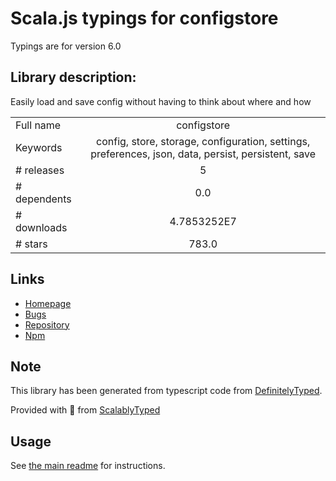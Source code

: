 
# Scala.js typings for configstore

Typings are for version 6.0

## Library description:
Easily load and save config without having to think about where and how

|                    |                 |
| ------------------ | :-------------: |
| Full name          | configstore |
| Keywords           | config, store, storage, configuration, settings, preferences, json, data, persist, persistent, save |
| # releases         | 5 |
| # dependents       | 0.0 |
| # downloads        | 4.7853252E7 |
| # stars            | 783.0 |

## Links
- [Homepage](https://github.com/yeoman/configstore#readme)
- [Bugs](https://github.com/yeoman/configstore/issues)
- [Repository](https://github.com/yeoman/configstore)
- [Npm](https://www.npmjs.com/package/configstore)
    


## Note
This library has been generated from typescript code from [DefinitelyTyped](https://definitelytyped.org).

Provided with :purple_heart: from [ScalablyTyped](https://github.com/oyvindberg/ScalablyTyped)

## Usage
See [the main readme](../../readme.md) for instructions.


